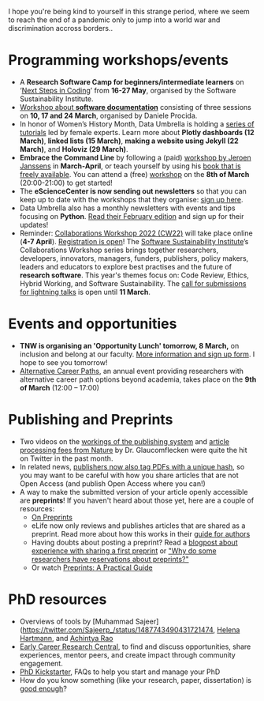 
I hope you're being kind to yourself in this strange period, where we seem to reach the end of a pandemic only to jump into a world war and discrimination accross borders.. 

# Programming workshops/events
* A **Research Software Camp for beginners/intermediate learners** on ‘[Next Steps in Coding](https://www.software.ac.uk/RSCamp-next-steps-coding)’ from **16-27 May**, organised by the Software Sustainability Institute. 
* [Workshop about **software documentation**](https://docs.google.com/document/d/e/2PACX-1vQEZf-uZkDc1dOAWEUMWN1TaWBIQdED1bCcYGrOL4RP1HTw_juX7DgcG63LGRx3aSkTAtBmKtGRCc_r/pub) consisting of three sessions on **10, 17 and 24 March**, organised by Daniele Procida.
* In honor of Women’s History Month, Data Umbrella is holding a [series of tutorials](https://www.meetup.com/nl-NL/data-umbrella/events/) led by female experts. 
Learn more about **Plotly dashboards (12 March)**, **linked lists (15 March)**, **making a website using Jekyll (22 March)**, and **Holoviz (29 March)**.
* **Embrace the Command Line** by following a (paid) [workshop by Jeroen Janssens](https://maven.com/data-science-workshops/embrace-the-command-line) in **March-April**, or teach yourself by using his [book that is freely available](https://datascienceatthecommandline.com/2e/). 
You can attend a (free) [workshop](https://lu.ma/cli) on the **8th of March** (20:00-21:00) to get started! 
* The **eScienceCenter is now sending out newsletters** so that you can keep up to date with the workshops that they organise: [sign up here](https://esciencecenter.us8.list-manage.com/subscribe?u=a0a563ca342f1949246a9f92f&id=31bfc2303d&mc_cid=22d88cb6ae&mc_eid=ce223eff4c). 
* Data Umbrella also has a monthly newsletters with events and tips focusing on **Python**. 
[Read their February edition](https://dataumbrella.substack.com/p/data-umbrella-newsletter-february) and sign up for their updates!
* Reminder: [Collaborations Workshop 2022 (CW22)](http://bit.ly/ssi-cw22) will take place online (**4-7 April**). 
[Registration is open](https://www.eventbrite.co.uk/e/collaborations-workshop-2022-cw22-collabw22-tickets-208545032807)! 
The [Software Sustainability Institute](https://software.ac.uk/)’s Collaborations Workshop series brings together researchers, developers, innovators, managers, funders, publishers, policy makers, leaders and educators to explore best practises and the future of **research software**. 
This year's themes focus on: Code Review, Ethics, Hybrid Working, and Software Sustainability. 
The [call for submissions for lightning talks](https://docs.google.com/forms/d/e/1FAIpQLSeBz6WmZiecKeWz_oua6Ad7E5TRJj0LelW7hMXR021qqUr1Ag/viewform) is open until **11 March**.


# Events and opportunities
* **TNW is organising an 'Opportunity Lunch' tomorrow, 8 March,** on inclusion and belong at our faculty. 
[More information and sign up form](https://tudelft.fra1.qualtrics.com/jfe/form/SV_9SqumjnGmEeGrDU).
I hope to see you tomorrow! 
* [Alternative Career Paths](https://www.eventbrite.co.uk/e/alternative-career-paths-tickets-265236869617), an annual event providing researchers with alternative career path options beyond academia, takes place on the **9th of March** (12:00 – 17:00)

# Publishing and Preprints
* Two videos on the [workings of the publishing system](https://twitter.com/dglaucomflecken/status/1493946227985059841?s=21) and [article processing fees from Nature](https://twitter.com/dglaucomflecken/status/1484679759829209090) by Dr. Glaucomflecken were quite the hit on Twitter in the past month.
* In related news, [publishers now also tag PDFs with a unique hash](https://twitter.com/json_dirs/status/1486120144141123584), so you may want to be careful with how you share articles that are not Open Access (and publish Open Access where you can!)
* A way to make the submitted version of your article openly accessible are **preprints**! If you haven't heard about those yet, here are a couple of resources: 
  * [On Preprints](http://academiclifehistories.weebly.com/blog/on-preprints)
  * eLife now only reviews and publishes articles that are shared as a preprint. 
    Read more about how this works in their [guide for authors](https://elifesciences.org/inside-elife/fa9de0e7/preprint-review-a-guide-for-authors)
  * Having doubts about posting a preprint? 
    Read a [blogpost about experience with sharing a first preprint](https://veronikach.com/phd-advice/firsts-publishing-a-preprint-before-submitting-the-paper/) or ["Why do some researchers have reservations about preprints?"](https://asapbio.org/march-community-call)
  * Or watch [Preprints: A Practical Guide](https://www.youtube.com/watch?v=8OPpGdZhL5o)


# PhD resources
* Overviews of tools by [Muhammad Sajeer](https://twitter.com/Sajeerp_/status/1487743490431721474, [Helena Hartmann](https://twitter.com/helenahhartmann/status/1473735195920633859), and  [Achintya Rao](https://raoofphysics.github.io/phd-starter-kit/)
* [Early Career Research Central](https://ecrcentral.org/), to find and discuss opportunities, share experiences, mentor peers, and create impact through community engagement. 
* [PhD Kickstarter](https://sites.google.com/view/phdkickstarter/home), FAQs to help you start and manage your PhD 
* How do you know something (like your research, paper, dissertation) is [good enough](https://pragmaticphd.com/good-enough/)?

